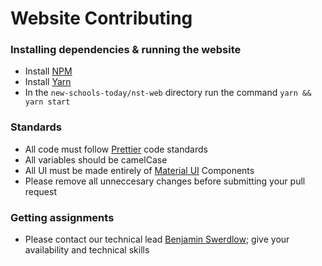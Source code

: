 # Website Contributing

### Installing dependencies & running the website

- Install [NPM](https://www.npmjs.com/get-npm)
- Install [Yarn](https://yarnpkg.com/cli/install)
- In the <code>new-schools-today/nst-web</code> directory run the command <code>yarn && yarn start</code>

### Standards

- All code must follow [Prettier](prettier.io) code standards
- All variables should be camelCase
- All UI must be made entirely of [Material UI](https://material-ui.com) Components
- Please remove all unneccesary changes before submitting your pull request

### Getting assignments

- Please contact our technical lead [Benjamin Swerdlow](https://hackforla.slack.com/team/UKUHHS94L); give your availability and technical skills
